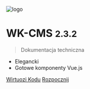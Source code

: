 ![logo](//wirtuozikodu.pl/static/imgs/favicon.png)

# WK-CMS <small>2.3.2</small>

> Dokumentacja techniczna

- Elegancki
- Gotowe komponenty Vue.js

[Wirtuozi Kodu](https://wirtuozikodu.pl)
[Rozpocznij](/instalacja/)